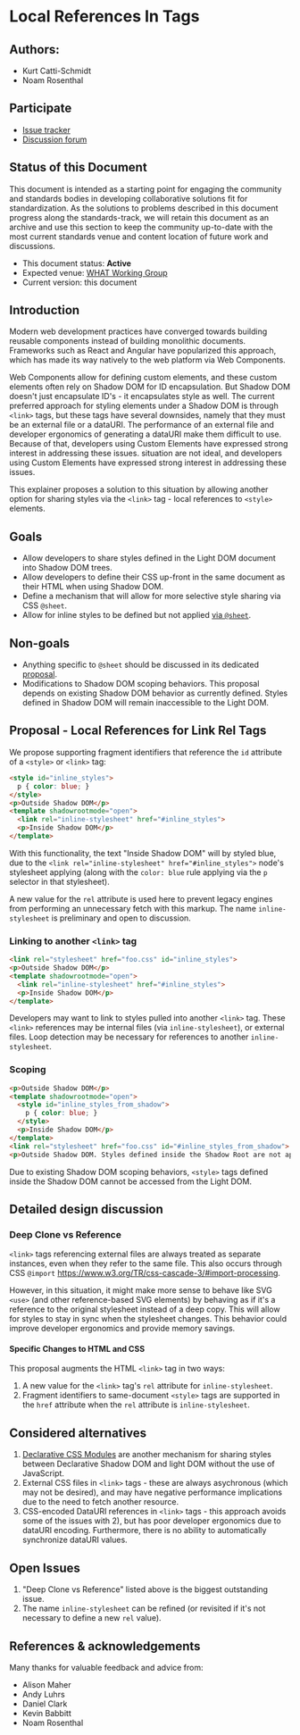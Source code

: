 # Local References In <link> Tags

## Authors:

- Kurt Catti-Schmidt
- Noam Rosenthal

## Participate
- [Issue tracker](https://github.com/MicrosoftEdge/MSEdgeExplainers/labels/LRLR)
- [Discussion forum](https://github.com/whatwg/html/issues/11019)

## Status of this Document

This document is intended as a starting point for engaging the community and
standards bodies in developing collaborative solutions fit for standardization.
As the solutions to problems described in this document progress along the
standards-track, we will retain this document as an archive and use this section
to keep the community up-to-date with the most current standards venue and
content location of future work and discussions.

* This document status: **Active**
* Expected venue: [WHAT Working Group](https://whatwg.org/)
* Current version: this document

## Introduction
Modern web development practices have converged towards building reusable components instead of building monolithic documents. Frameworks such as React and Angular have popularized this approach, which has made its way natively to the web platform via Web Components. 

Web Components allow for defining custom elements, and these custom elements often rely on Shadow DOM for ID encapsulation. But Shadow DOM doesn't just encapsulate ID's - it encapsulates style as well. The current preferred approach
for styling elements under a Shadow DOM is through `<link>` tags, but these tags have several downsides, namely that they must be an external file or a dataURI. The performance of an external file and developer ergonomics of generating a dataURI make them difficult to use. Because of that, developers using Custom Elements have expressed strong interest in addressing these issues.
situation are not ideal, and developers using Custom Elements have expressed strong interest in addressing these issues.

This explainer proposes a solution to this situation by allowing another option for sharing styles via the `<link>` tag - local references to `<style>` elements.

## Goals
* Allow developers to share styles defined in the Light DOM document into Shadow DOM trees.
* Allow developers to define their CSS up-front in the same document as their HTML when using Shadow DOM.
* Define a mechanism that will allow for more selective style sharing via CSS `@sheet`.
* Allow for inline styles to be defined but not applied <a href="https://github.com/MicrosoftEdge/MSEdgeExplainers/blob/main/AtSheet/explainer.md">via `@sheet`</a>.

## Non-goals
* Anything specific to `@sheet` should be discussed in its dedicated <a href="https://github.com/MicrosoftEdge/MSEdgeExplainers/blob/main/AtSheet/explainer.md">proposal</a>.
* Modifications to Shadow DOM scoping behaviors. This proposal depends on existing Shadow DOM behavior as currently defined. Styles defined in Shadow DOM will remain inaccessible to the Light DOM.

## Proposal - Local References for Link Rel Tags

We propose supporting fragment identifiers that reference the `id` attribute of a `<style>` or `<link>` tag:

```html
<style id="inline_styles">
  p { color: blue; }
</style>
<p>Outside Shadow DOM</p>
<template shadowrootmode="open">
  <link rel="inline-stylesheet" href="#inline_styles">
  <p>Inside Shadow DOM</p>
</template>
```
With this functionality, the text "Inside Shadow DOM" will by styled blue, due to the `<link rel="inline-stylesheet" href="#inline_styles">` node's stylesheet applying (along with the `color: blue` rule applying via the `p` selector in that stylesheet).

A new value for the `rel` attribute is used here to prevent legacy engines from performing an unnecessary fetch with this markup. The name `inline-stylesheet` is preliminary and open to discussion.

### Linking to another `<link>` tag

```html
<link rel="stylesheet" href="foo.css" id="inline_styles">
<p>Outside Shadow DOM</p>
<template shadowrootmode="open">
  <link rel="inline-stylesheet" href="#inline_styles">
  <p>Inside Shadow DOM</p>
</template>
```

Developers may want to link to styles pulled into another `<link>` tag. These `<link>` references may be internal files (via `inline-stylesheet`), or external files. Loop detection may be necessary for references to another `inline-stylesheet`. 

### Scoping

```html
<p>Outside Shadow DOM</p>
<template shadowrootmode="open">
  <style id="inline_styles_from_shadow">
    p { color: blue; }
  </style>
  <p>Inside Shadow DOM</p>
</template>
<link rel="stylesheet" href="foo.css" id="#inline_styles_from_shadow">
<p>Outside Shadow DOM. Styles defined inside the Shadow Root are not applied, so this text is not blue.</p>
```

Due to existing Shadow DOM scoping behaviors, `<style>` tags defined inside the Shadow DOM cannot be accessed from the Light DOM.

## Detailed design discussion

### Deep Clone vs Reference

`<link>` tags referencing external files are always treated as separate instances, even when they refer to the same file. This also occurs through CSS `@import` https://www.w3.org/TR/css-cascade-3/#import-processing.

However, in this situation, it might make more sense to behave like SVG `<use>` (and other reference-based SVG elements) by behaving as if it's a reference to the original stylesheet instead of a deep copy. This will allow for styles to stay in sync when the stylesheet changes.
This behavior could improve developer ergonomics and provide memory savings.

#### Specific Changes to HTML and CSS

This proposal augments the HTML `<link>` tag in two ways:
1. A new value for the `<link>` tag's `rel` attribute for `inline-stylesheet`.
2. Fragment identifiers to same-document `<style>` tags are supported in the `href` attribute when the `rel` attribute is `inline-stylesheet`.

## Considered alternatives

1. [Declarative CSS Modules](https://github.com/MicrosoftEdge/MSEdgeExplainers/blob/main/ShadowDOM/explainer.md) are another mechanism for sharing styles between Declarative Shadow DOM and light DOM without the use of JavaScript.
2. External CSS files in `<link>` tags - these are always asychronous (which may not be desired), and may have negative performance implications due to the need to fetch another resource.
3. CSS-encoded DataURI references in `<link>` tags - this approach avoids some of the issues with 2), but has poor developer ergonomics due to dataURI encoding. Furthermore, there is no ability to automatically synchronize dataURI values.

## Open Issues

1. "Deep Clone vs Reference" listed above is the biggest outstanding issue.
2. The name `inline-stylesheet` can be refined (or revisited if  it's not necessary to define a new `rel` value).

## References & acknowledgements
Many thanks for valuable feedback and advice from:

- Alison Maher
- Andy Luhrs
- Daniel Clark
- Kevin Babbitt
- Noam Rosenthal
